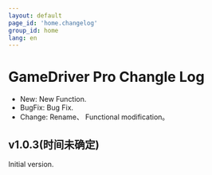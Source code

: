 ```yaml
---
layout: default
page_id: 'home.changelog'
group_id: home
lang: en
---
```

# GameDriver Pro Changle Log

+ New: New Function.
+ BugFix: Bug Fix.
+ Change: Rename、 Functional modification。

## v1.0.3(时间未确定)

Initial version.
